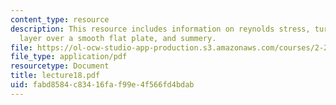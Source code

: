 ```yaml
---
content_type: resource
description: This resource includes information on reynolds stress, turbulent boundary
  layer over a smooth flat plate, and summery.
file: https://ol-ocw-studio-app-production.s3.amazonaws.com/courses/2-20-marine-hydrodynamics-13-021-spring-2005/fabd8584c83416faf99e4f566fd4bdab_lecture18.pdf
file_type: application/pdf
resourcetype: Document
title: lecture18.pdf
uid: fabd8584-c834-16fa-f99e-4f566fd4bdab
---
```

